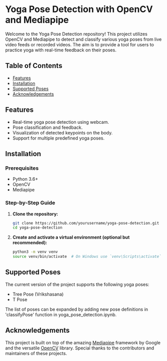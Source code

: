 # Yoga Pose Detection with OpenCV and Mediapipe

Welcome to the Yoga Pose Detection repository! This project utilizes OpenCV and Mediapipe to detect and classify various yoga poses from live video feeds or recorded videos. The aim is to provide a tool for users to practice yoga with real-time feedback on their poses.

## Table of Contents
- [Features](#features)
- [Installation](#installation)
- [Supported Poses](#supported-poses)
- [Acknowledgements](#acknowledgements)

## Features
- Real-time yoga pose detection using webcam.
- Pose classification and feedback.
- Visualization of detected keypoints on the body.
- Support for multiple predefined yoga poses.

## Installation
### Prerequisites
- Python 3.6+
- OpenCV
- Mediapipe

### Step-by-Step Guide
1. **Clone the repository:**
   ```bash
   git clone https://github.com/yourusername/yoga-pose-detection.git
   cd yoga-pose-detection
   ```

2. **Create and activate a virtual environment (optional but recommended):**
   ```bash
   python3 -m venv venv
   source venv/bin/activate  # On Windows use `venv\Scripts\activate`
   ```
   
## Supported Poses
The current version of the project supports the following yoga poses:
- Tree Pose (Vrikshasana)
- T Pose

The list of poses can be expanded by adding new pose definitions in 'classifyPose' function in yoga_pose_detection.ipynb.

## Acknowledgements
This project is built on top of the amazing [Mediapipe](https://mediapipe.dev/) framework by Google and the versatile [OpenCV](https://opencv.org/) library. Special thanks to the contributors and maintainers of these projects.
